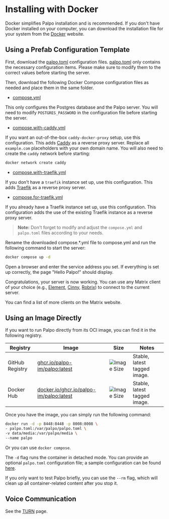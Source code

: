 # Installing with Docker

Docker simplifies Palpo installation and is recommended. If you don't have Docker installed on your computer, you can download the installation file for your system from the [Docker](https://www.docker.com/) website.

## Using a Prefab Configuration Template

First, download the [palpo.toml][palpo_toml] configuration files. [palpo.toml][palpo_toml] only contains the necessary configuration items. Please make sure to modify them to the correct values before starting the server.

Then, download the following Docker Compose configuration files as needed and place them in the same folder.

- [compose.yml](https://github.com/palpo-im/palpo/blob/main/deploy/docker/compose.yml)

This only configures the Postgres database and the Palpo server. You will need to modify `POSTGRES_PASSWORD` in the configuration file before starting the server.

- [compose.with-caddy.yml](https://github.com/palpo-im/palpo/blob/main/deploy/docker/compose.with-caddy.yml)

If you want an out-of-the-box `caddy-docker-proxy` setup, use this configuration. This adds [Caddy](https://caddyserver.com/) as a reverse proxy server. Replace all `example.com` placeholders with your own domain name.
You will also need to create the `caddy` network before starting:

```bash
docker network create caddy
```

- [compose.with-traefik.yml](https://github.com/palpo-im/palpo/blob/main/deploy/docker/compose.with-traefik.yml)

If you don't have a `traefik` instance set up, use this configuration. This adds [Traefik](https://traefik.io/) as a reverse proxy server.

- [compose.for-traefik.yml](https://github.com/palpo-im/palpo/blob/main/deploy/docker/compose.for-traefik.yml)

If you already have a Traefik instance set up, use this configuration. This configuration adds the use of the existing Traefik instance as a reverse proxy server.

> **Note:** Don't forget to modify and adjust the `compose.yml` and `palpo.toml` files according to your needs.

Rename the downloaded compose.*.yml file to compose.yml and run the following command to start the server:

```bash
docker compose up -d
```

Open a browser and enter the service address you set. If everything is set up correctly, the page "Hello Palpo!" should display.


Congratulations, your server is now working. You can use any Matrix client of your choice (e.g., [Element](https://app.element.io/), [Cinny](https://app.cinny.in/), [Robrix](https://github.com/project-robius/robrix)) to connect to the current server.

You can find a list of more clients on the Matrix website.

## Using an Image Directly

If you want to run Palpo directly from its OCI image, you can find it in the following registry.

| Registry | Image | Size | Notes |
|---|---|---|---|
| GitHub Registry | [ghcr.io/palpo-im/palpo:latest][gh] | ![Image Size][shield-latest] | Stable, latest tagged image. |
| Docker Hub | [docker.io/ghcr.io/palpo-im/palpo:latest][dh] | ![Image Size][shield-latest] | Stable, latest tagged image. |

[dh]: https://hub.docker.com/r/chrislearn/palpo
[gh]: https://github.com/palpo-im/palpo/pkgs/container/palpo
[shield-latest]: https://img.shields.io/docker/image-size/chrislearn/palpo/latest

Once you have the image, you can simply run the following command:

```bash
docker run -d -p 8448:8448 -p 8008:8008 \
- palpo.toml:/var/palpo/palpo.toml \
-v data/media:/var/palpo/media \
--name palpo
```

Or you can use `docker compose`.

The `-d` flag runs the container in detached mode. You can provide an optional `palpo.toml` configuration file; a sample configuration can be found [here](../palpo.toml).

If you only want to test Palpo briefly, you can use the `--rm` flag, which will clean up all container-related content after you stop it.

## Voice Communication

See the [TURN](../configuration/turn.md) page.

[palpo_toml]: https://github.com/palpo-im/palpo/blob/main/deploy/docker/palpo.toml